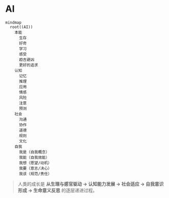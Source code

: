 # AI

```mermaid
mindmap
  root((AI))
    本能
      生存
      好奇
      学习
      感受
      趋吉避凶
      更好的追求
    认知
      记忆
      推理
      应用
      情感
      风险
      注意
      预测
    社会
      沟通
      协作
      道德
      规则
      文化
    自我
      我是（自我概念）
      我能（自我效能）
      我想（愿望/动机）
      我要（意志/决心）
      我该（规范/责任）
```

> 人类的成长是 **从生理与感官驱动 → 认知能力发展 → 社会适应 → 自我意识形成 → 生命意义反思** 的逐层递进过程。
